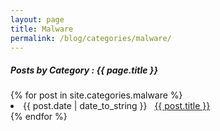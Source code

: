 ```yaml
---
layout: page
title: Malware
permalink: /blog/categories/malware/
---
```


<h5> Posts by Category : {{ page.title }} </h5>

<div class="card">
{% for post in site.categories.malware %}
 <li class="category-posts"><span>{{ post.date | date_to_string }}</span> &nbsp; <a href="{{ post.url }}">{{ post.title }}</a></li>
{% endfor %}
</div>
